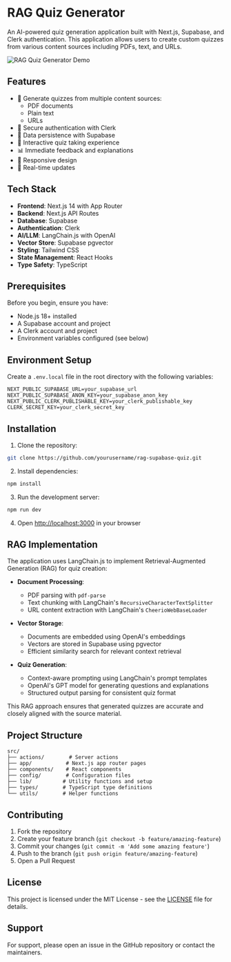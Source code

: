 # RAG Quiz Generator

An AI-powered quiz generation application built with Next.js, Supabase, and Clerk authentication. This application allows users to create custom quizzes from various content sources including PDFs, text, and URLs.

![RAG Quiz Generator Demo](https://placehold.co/600x400?text=RAG+Quiz+Generator+Demo)

## Features

- 📝 Generate quizzes from multiple content sources:
  - PDF documents
  - Plain text
  - URLs
- 🔐 Secure authentication with Clerk
- 💾 Data persistence with Supabase
- 🎯 Interactive quiz taking experience
- 📊 Immediate feedback and explanations
- 📱 Responsive design
- 🔄 Real-time updates

## Tech Stack

- **Frontend**: Next.js 14 with App Router
- **Backend**: Next.js API Routes
- **Database**: Supabase
- **Authentication**: Clerk
- **AI/LLM**: LangChain.js with OpenAI
- **Vector Store**: Supabase pgvector
- **Styling**: Tailwind CSS
- **State Management**: React Hooks
- **Type Safety**: TypeScript

## Prerequisites

Before you begin, ensure you have:

- Node.js 18+ installed
- A Supabase account and project
- A Clerk account and project
- Environment variables configured (see below)

## Environment Setup

Create a `.env.local` file in the root directory with the following variables:

```env
NEXT_PUBLIC_SUPABASE_URL=your_supabase_url
NEXT_PUBLIC_SUPABASE_ANON_KEY=your_supabase_anon_key
NEXT_PUBLIC_CLERK_PUBLISHABLE_KEY=your_clerk_publishable_key
CLERK_SECRET_KEY=your_clerk_secret_key
```

## Installation

1. Clone the repository:
```bash
git clone https://github.com/yourusername/rag-supabase-quiz.git
```

2. Install dependencies:
```bash
npm install
```

3. Run the development server:
```bash
npm run dev
```

4. Open [http://localhost:3000](http://localhost:3000) in your browser

## RAG Implementation

The application uses LangChain.js to implement Retrieval-Augmented Generation (RAG) for quiz creation:

- **Document Processing**: 
  - PDF parsing with `pdf-parse`
  - Text chunking with LangChain's `RecursiveCharacterTextSplitter`
  - URL content extraction with LangChain's `CheerioWebBaseLoader`

- **Vector Storage**:
  - Documents are embedded using OpenAI's embeddings
  - Vectors are stored in Supabase using pgvector
  - Efficient similarity search for relevant context retrieval

- **Quiz Generation**:
  - Context-aware prompting using LangChain's prompt templates
  - OpenAI's GPT model for generating questions and explanations
  - Structured output parsing for consistent quiz format

This RAG approach ensures that generated quizzes are accurate and closely aligned with the source material.

## Project Structure

```
src/
├── actions/        # Server actions
├── app/           # Next.js app router pages
├── components/    # React components
├── config/        # Configuration files
├── lib/          # Utility functions and setup
├── types/        # TypeScript type definitions
└── utils/        # Helper functions
```

## Contributing

1. Fork the repository
2. Create your feature branch (`git checkout -b feature/amazing-feature`)
3. Commit your changes (`git commit -m 'Add some amazing feature'`)
4. Push to the branch (`git push origin feature/amazing-feature`)
5. Open a Pull Request

## License

This project is licensed under the MIT License - see the [LICENSE](LICENSE) file for details.

## Support

For support, please open an issue in the GitHub repository or contact the maintainers.
